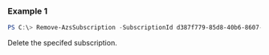 ### Example 1
```powershell
PS C:\> Remove-AzsSubscription -SubscriptionId d387f779-85d8-40b6-8607-8306295ebff9

```

Delete the specifed subscription.